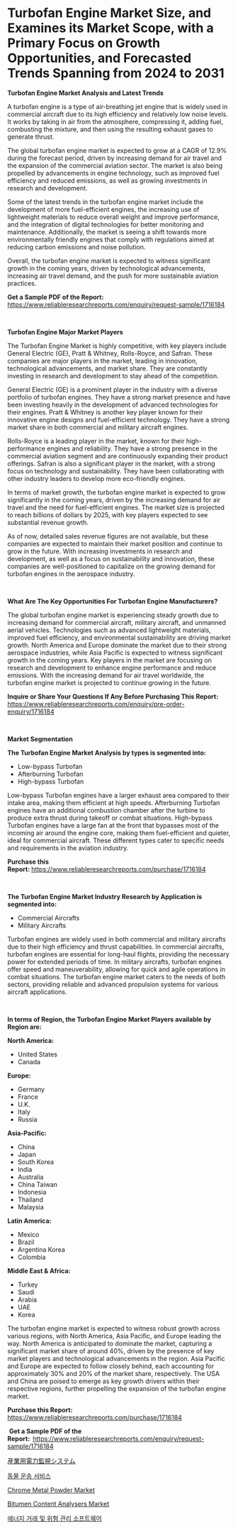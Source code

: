 <p><h1>Turbofan Engine Market Size, and Examines its Market Scope, with a Primary Focus on Growth Opportunities, and Forecasted Trends Spanning from 2024 to 2031</h1></p><p><strong>Turbofan Engine Market Analysis and Latest Trends</strong></p>
<p><p>A turbofan engine is a type of air-breathing jet engine that is widely used in commercial aircraft due to its high efficiency and relatively low noise levels. It works by taking in air from the atmosphere, compressing it, adding fuel, combusting the mixture, and then using the resulting exhaust gases to generate thrust.</p><p>The global turbofan engine market is expected to grow at a CAGR of 12.9% during the forecast period, driven by increasing demand for air travel and the expansion of the commercial aviation sector. The market is also being propelled by advancements in engine technology, such as improved fuel efficiency and reduced emissions, as well as growing investments in research and development.</p><p>Some of the latest trends in the turbofan engine market include the development of more fuel-efficient engines, the increasing use of lightweight materials to reduce overall weight and improve performance, and the integration of digital technologies for better monitoring and maintenance. Additionally, the market is seeing a shift towards more environmentally friendly engines that comply with regulations aimed at reducing carbon emissions and noise pollution.</p><p>Overall, the turbofan engine market is expected to witness significant growth in the coming years, driven by technological advancements, increasing air travel demand, and the push for more sustainable aviation practices.</p></p>
<p><strong>Get a Sample PDF of the Report:&nbsp;</strong> <a href="https://www.reliableresearchreports.com/enquiry/request-sample/1716184">https://www.reliableresearchreports.com/enquiry/request-sample/1716184</a></p>
<p>&nbsp;</p>
<p><strong>Turbofan Engine Major Market Players</strong></p>
<p><p>The Turbofan Engine Market is highly competitive, with key players include General Electric (GE), Pratt & Whitney, Rolls-Royce, and Safran. These companies are major players in the market, leading in innovation, technological advancements, and market share. They are constantly investing in research and development to stay ahead of the competition.</p><p>General Electric (GE) is a prominent player in the industry with a diverse portfolio of turbofan engines. They have a strong market presence and have been investing heavily in the development of advanced technologies for their engines. Pratt & Whitney is another key player known for their innovative engine designs and fuel-efficient technology. They have a strong market share in both commercial and military aircraft engines.</p><p>Rolls-Royce is a leading player in the market, known for their high-performance engines and reliability. They have a strong presence in the commercial aviation segment and are continuously expanding their product offerings. Safran is also a significant player in the market, with a strong focus on technology and sustainability. They have been collaborating with other industry leaders to develop more eco-friendly engines.</p><p>In terms of market growth, the turbofan engine market is expected to grow significantly in the coming years, driven by the increasing demand for air travel and the need for fuel-efficient engines. The market size is projected to reach billions of dollars by 2025, with key players expected to see substantial revenue growth.</p><p>As of now, detailed sales revenue figures are not available, but these companies are expected to maintain their market position and continue to grow in the future. With increasing investments in research and development, as well as a focus on sustainability and innovation, these companies are well-positioned to capitalize on the growing demand for turbofan engines in the aerospace industry.</p></p>
<p>&nbsp;</p>
<p><strong>What Are The Key Opportunities For Turbofan Engine Manufacturers?</strong></p>
<p><p>The global turbofan engine market is experiencing steady growth due to increasing demand for commercial aircraft, military aircraft, and unmanned aerial vehicles. Technologies such as advanced lightweight materials, improved fuel efficiency, and environmental sustainability are driving market growth. North America and Europe dominate the market due to their strong aerospace industries, while Asia Pacific is expected to witness significant growth in the coming years. Key players in the market are focusing on research and development to enhance engine performance and reduce emissions. With the increasing demand for air travel worldwide, the turbofan engine market is projected to continue growing in the future.</p></p>
<p><strong>Inquire or Share Your Questions If Any Before Purchasing This Report:</strong> <a href="https://www.reliableresearchreports.com/enquiry/pre-order-enquiry/1716184">https://www.reliableresearchreports.com/enquiry/pre-order-enquiry/1716184</a></p>
<p>&nbsp;</p>
<p><strong>Market Segmentation</strong></p>
<p><strong>The Turbofan Engine Market Analysis by types is segmented into:</strong></p>
<p><ul><li>Low-bypass Turbofan</li><li>Afterburning Turbofan</li><li>High-bypass Turbofan</li></ul></p>
<p><p>Low-bypass Turbofan engines have a larger exhaust area compared to their intake area, making them efficient at high speeds. Afterburning Turbofan engines have an additional combustion chamber after the turbine to produce extra thrust during takeoff or combat situations. High-bypass Turbofan engines have a large fan at the front that bypasses most of the incoming air around the engine core, making them fuel-efficient and quieter, ideal for commercial aircraft. These different types cater to specific needs and requirements in the aviation industry.</p></p>
<p><strong>Purchase this Report:&nbsp;</strong><a href="https://www.reliableresearchreports.com/purchase/1716184">https://www.reliableresearchreports.com/purchase/1716184</a></p>
<p>&nbsp;</p>
<p><strong>The Turbofan Engine Market Industry Research by Application is segmented into:</strong></p>
<p><ul><li>Commercial Aircrafts</li><li>Military Aircrafts</li></ul></p>
<p><p>Turbofan engines are widely used in both commercial and military aircrafts due to their high efficiency and thrust capabilities. In commercial aircrafts, turbofan engines are essential for long-haul flights, providing the necessary power for extended periods of time. In military aircrafts, turbofan engines offer speed and maneuverability, allowing for quick and agile operations in combat situations. The turbofan engine market caters to the needs of both sectors, providing reliable and advanced propulsion systems for various aircraft applications.</p></p>
<p>&nbsp;</p>
<p><strong>In terms of Region, the Turbofan Engine Market Players available by Region are:</strong></p>
<p>
    <p> <strong> North America: </strong>
        <ul>
            <li>United States</li>
            <li>Canada</li>
        </ul>
        </p> 
    <p> <strong> Europe: </strong>
        <ul>
            <li>Germany</li>
            <li>France</li>
            <li>U.K.</li>
            <li>Italy</li>
            <li>Russia</li>
        </ul>
        </p> 
    <p> <strong> Asia-Pacific: </strong>
        <ul>
            <li>China</li>
            <li>Japan</li>
            <li>South Korea</li>
            <li>India</li>
            <li>Australia</li>
            <li>China Taiwan</li>
            <li>Indonesia</li>
            <li>Thailand</li>
            <li>Malaysia</li>
        </ul>
        </p> 
    <p> <strong> Latin America: </strong>
        <ul>
            <li>Mexico</li>
            <li>Brazil</li>
            <li>Argentina Korea</li>
            <li>Colombia</li>
        </ul>
        </p> 
    <p> <strong> Middle East & Africa: </strong>
        <ul>
            <li>Turkey</li>
            <li>Saudi</li>
            <li>Arabia</li>
            <li>UAE</li>
            <li>Korea</li>
        </ul>
    </p>
    </p>
<p><p>The turbofan engine market is expected to witness robust growth across various regions, with North America, Asia Pacific, and Europe leading the way. North America is anticipated to dominate the market, capturing a significant market share of around 40%, driven by the presence of key market players and technological advancements in the region. Asia Pacific and Europe are expected to follow closely behind, each accounting for approximately 30% and 20% of the market share, respectively. The USA and China are poised to emerge as key growth drivers within their respective regions, further propelling the expansion of the turbofan engine market.</p></p>
<p><strong>Purchase this Report: </strong><a href="https://www.reliableresearchreports.com/purchase/1716184">https://www.reliableresearchreports.com/purchase/1716184</a></p>
<p>&nbsp;<strong>Get a Sample PDF of the Report:&nbsp;&nbsp;</strong><a href="https://www.reliableresearchreports.com/enquiry/request-sample/1716184">https://www.reliableresearchreports.com/enquiry/request-sample/1716184</a></p>
<p><strong></strong></p>
<p><p><a href="https://medium.com/@reyeshowell655/%E7%94%A3%E6%A5%AD%E7%94%A8%E9%9B%BB%E5%8A%9B%E3%83%A2%E3%83%8B%E3%82%BF%E3%83%AA%E3%83%B3%E3%82%B0%E3%82%B7%E3%82%B9%E3%83%86%E3%83%A0%E3%81%AE%E5%B8%82%E5%A0%B4%E5%88%86%E6%9E%90%E3%81%A82024%E5%B9%B4%E3%81%8B%E3%82%892031%E5%B9%B4%E3%81%BE%E3%81%A7%E3%81%AE%E5%B8%82%E5%A0%B4%E8%A6%8F%E6%A8%A1%E4%BA%88%E6%B8%AC-536f38af1d70">産業用電力監視システム</a></p><p><a href="https://medium.com/@laurendeveaucook9x6z9jm15gi/%EB%8F%99%EB%AC%BC-%EC%9A%B4%EC%86%A1-%EC%84%9C%EB%B9%84%EC%8A%A4-%EC%8B%9C%EC%9E%A5-%EC%A2%85%EB%A5%98-%EC%96%B4%ED%94%8C%EB%A6%AC%EC%BC%80%EC%9D%B4%EC%85%98-%EB%B0%8F-%EC%A7%80%EB%A6%AC%EC%A0%81%EC%9D%B8-%EC%B8%A1%EB%A9%B4%EC%97%90%EC%84%9C%EC%9D%98-%ED%8F%AC%EA%B4%84%EC%A0%81-%ED%8F%89%EA%B0%80-efb88ea288c9">동물 운송 서비스</a></p><p><a href="https://view.publitas.com/reportprime-1/chrome-metal-powder-market-research-report-the-key-to-successful-business-strategy-forecasted-for-period-from-2024-2031/">Chrome Metal Powder Market</a></p><p><a href="https://military-diascia-e68.notion.site/Bitumen-Content-Analysers-Market-Analysis-and-Market-Size-Global-Industry-Overview-Market-Segmenta-68a59d4be1de464b9396d34cf9015b06">Bitumen Content Analysers Market</a></p><p><a href="https://medium.com/@laurendeveaucook9x6z9jm15gi/%EC%97%90%EB%84%88%EC%A7%80-%EA%B1%B0%EB%9E%98-%EB%B0%8F-%EB%A6%AC%EC%8A%A4%ED%81%AC-%EA%B4%80%EB%A6%AC-%EC%86%8C%ED%94%84%ED%8A%B8%EC%9B%A8%EC%96%B4-%EC%8B%9C%EC%9E%A5%EC%9D%80-%EC%8B%9C%EC%9E%A5-%EC%A0%90%EC%9C%A0%EC%9C%A8-%EC%8B%9C%EC%9E%A5-%EB%8F%99%ED%96%A5-%EB%B0%8F-%EC%8B%9C%EC%9E%A5-%EC%84%B1%EC%9E%A5%EC%97%90-%EB%8C%80%ED%95%9C-%EC%A0%95%EB%B3%B4%EB%A5%BC-%EC%A0%9C%EA%B3%B5%ED%95%A9%EB%8B%88%EB%8B%A4-015b3bdd2da5">에너지 거래 및 위험 관리 소프트웨어</a></p></p>